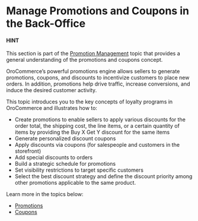 # Manage Promotions and Coupons in the Back-Office

#### HINT
This section is part of the [Promotion Management](../../../concept-guides/promotions/index.md#concept-guides-promotion-management) topic that provides a general understanding of the promotions and coupons concept.

OroCommerce’s powerful promotions engine allows sellers to generate promotions, coupons, and discounts to incentivize customers to place new orders. In addition, promotions help drive traffic, increase conversions, and induce the desired customer activity.

This topic introduces you to the key concepts of loyalty programs in OroCommerce and illustrates how to:

* Create promotions to enable sellers to apply various discounts for the order total, the shipping cost, the line items, or a certain quantity of items by providing the Buy X Get Y discount for the same items
* Generate personalized discount coupons
* Apply discounts via coupons (for salespeople and customers in the storefront)
* Add special discounts to orders
* Build a strategic schedule for promotions
* Set visibility restrictions to target specific customers
* Select the best discount strategy and define the discount priority among other promotions applicable to the same product.

Learn more in the topics below:

* [Promotions](promotions/index.md)
* [Coupons](coupons/index.md)
